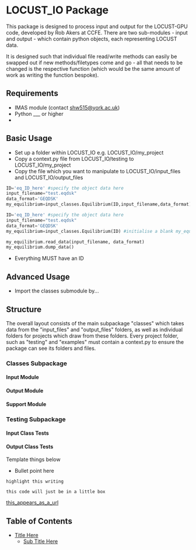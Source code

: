 # LOCUST_IO Package

This package is designed to process input and output for the LOCUST-GPU code, developed by Rob Akers at CCFE. There are two sub-modules - input and output - which contain python objects, each representing LOCUST data.

It is designed such that individual file read/write methods can easily be swapped out if new methods/filetypes come and go - all that needs to be changed is the respective function (which would be the same amount of work as writing the function bespoke).



## Requirements

* IMAS module (contact shw515@york.ac.uk)
* Python ___ or higher
*


## Basic Usage

* Set up a folder within LOCUST_IO e.g. LOCUST_IO/my_project
* Copy a context.py file from LOCUST_IO/testing to LOCUST_IO/my_project
* Copy the file which you want to manipulate to LOCUST_IO/input_files and LOCUST_IO/output_files


```python
ID='eq_ID_here' #specify the object data here
input_filename="test.eqdsk"
data_format='GEQDSK'
my_equilibrium=input_classes.Equilibrium(ID,input_filename,data_format) #my_equilibrium now holds all the data in one object
```

```python
ID='eq_ID_here' #specify the object data here
input_filename="test.eqdsk"
data_format='GEQDSK'
my_equilibrium=input_classes.Equilibrium(ID) #initialise a blank my_equilibrium

my_equilibrium.read_data(input_filename, data_format)
my_equilibrium.dump_data()
```

* Everything MUST have an ID

## Advanced Usage
* Import the classes submodule by...






## Structure

The overall layout consists of the main subpackage "classes" which takes data from the "input_files" and "output_files" folders, as well as individual folders for projects which draw from these folders. Every project folder, such as "testing" and "examples" must contain a context.py to ensure the package can see its folders and files. 

### Classes Subpackage

#### Input Module

#### Output Module

#### Support Module


### Testing Subpackage

#### Input Class Tests

#### Output Class Tests





Template things below


* Bullet point here

`highlight this writing`



```
this code will just be in a little box
```

[this_appears_as_a_url](www.with.this.address)


Table of Contents
-----------------

* [Title Here](#title-here)
  * [Sub Title Here](#sub-title-here)
